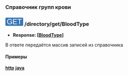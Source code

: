 ### Справочник групп крови

### ![GET](../../../../img/get.png) /directory/get/BloodType
* **Response: [[BloodType](../../../../types/types.md#com.siams.med.api.BloodType)]**

В ответе передаётся массив записей из справочника

#### Примеры
**[http](examples/get.md)**
**[java](examples/getJava.md)**
